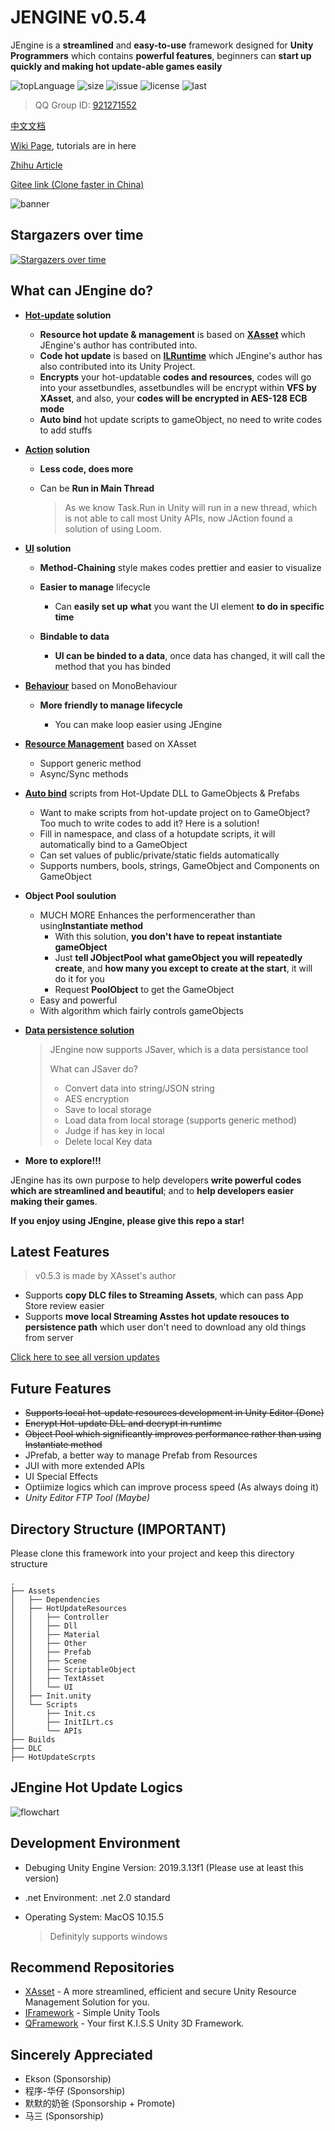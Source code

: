 # JENGINE v0.5.4

JEngine is a **streamlined** and **easy-to-use** framework designed for **Unity Programmers** which contains **powerful features**, beginners can **start up quickly and making hot update-able games easily**

![topLanguage](https://img.shields.io/github/languages/top/JasonXuDeveloper/JEngine)
![size](https://img.shields.io/github/languages/code-size/JasonXuDeveloper/JEngine)
![issue](https://img.shields.io/github/issues/JasonXuDeveloper/JEngine)
![license](https://img.shields.io/github/license/JasonXuDeveloper/JEngine)
![last](https://img.shields.io/github/last-commit/JasonXuDeveloper/JEngine)

> QQ Group ID: [921271552](https://jq.qq.com/?_wv=1027&k=cF4hODjW)

[中文文档](README.md)

[Wiki Page](https://github.com/JasonXuDeveloper/JEngine/wiki), tutorials are in here

[Zhihu Article](https://zhuanlan.zhihu.com/p/218105381)

[Gitee link (Clone faster in China)](https://gitee.com/JasonXuDeveloper/JEngine)

![banner](https://s1.ax1x.com/2020/10/09/0rtUL4.png)

## Stargazers over time

[![Stargazers over time](https://starchart.cc/JasonXuDeveloper/JEngine.svg)](https://starchart.cc/JasonXuDeveloper/JEngine)

## What can JEngine do?

- **[Hot-update](Docs/en-us/WhyHotUpdate.md) solution**

  - **Resource hot update & management** is based on **[XAsset](https://github.com/xasset/xasset)** which JEngine's author has contributed into.
  - **Code hot update** is based on **[ILRuntime](https://github.com/Ourpalm/ILRuntime)** which JEngine's author has also contributed into its Unity Project.
  - **Encrypts** your hot-updatable **codes and resources**, codes will go into your assetbundles, assetbundles will be encrypt within **VFS by XAsset**, and also, your **codes will be encrypted in AES-128 ECB mode**
  - **Auto bind** hot update scripts to gameObject, no need to write codes to add stuffs

- **[Action](Docs/en-us/JAction.md) solution**

  - **Less code, does more**

  - Can be **Run in Main Thread**
  
    > As we know Task.Run in Unity will run in a new thread, which is not able to call most Unity APIs, now JAction found a solution of using Loom.
  
- **[UI](Docs/en-us/JUI.md) solution**

  - **Method-Chaining** style makes codes prettier and easier to visualize

  - **Easier to manage** lifecycle
  
    - Can **easily set up** **what** you want the UI element **to do in specific time**
  
  - **Bindable to data**
    
    - **UI can be binded to a data**, once data  has changed, it will call the method that you has binded
    
  
- **[Behaviour](Docs/en-us/JBehaviour.md)** based on MonoBehaviour

  - **More friendly to manage lifecycle**

    - You can make loop easier using JEngine

- **[Resource Management](Docs/en-us/JResource.md)** based on XAsset

  - Support generic method
  - Async/Sync methods

- **[Auto bind](Docs/en-us/AutoBind.md)** scripts from Hot-Update DLL to GameObjects & Prefabs

  - Want to make scripts from hot-update project on to GameObject? Too much to write codes to add it? Here is a solution!
  - Fill in namespace, and class of a hotupdate scripts, it will automatically bind to a GameObject
  - Can set values of public/private/static fields automatically
  - Supports numbers, bools, strings, GameObject and Components on GameObject

- **Object Pool soulution**

  - MUCH MORE Enhances the performencerather than using**Instantiate method**
    - With this solution, **you don't have to repeat instantiate gameObject**
    - Just **tell JObjectPool what gameObject you will repeatedly create**, and **how many you except to create at the start**, it will do it for you
    - Request **PoolObject** to get the GameObject
  - Easy and powerful
  - With algorithm which fairly controls gameObjects

- **[Data persistence solution](Docs/zh-cn/JSaver.md)**

  > JEngine now supports JSaver, which is a data persistance tool
  >
  > What can JSaver do?
  >
  > - Convert data into string/JSON string
  > - AES encryption
  > - Save to local storage
  > - Load data from local storage (supports generic method)
  > - Judge if has key in local
  > - Delete local Key data

- **More to explore!!!**

JEngine has its own purpose to help developers **write powerful codes which are streamlined and beautiful**; and to **help developers easier making their games**.

**If you enjoy using JEngine, please give this repo a star!**



## Latest Features

> v0.5.3 is made by XAsset's author

- Supports **copy DLC files to Streaming Assets**, which can pass App Store review easier
- Supports **move local Streaming Asstes hot update resouces to persistence path** which user don't need to download any old things from server

[Click here to see all version updates](CHANGE.md)



## Future Features

- ~~Supports local hot-update resources development in Unity Editor (Done)~~
- ~~Encrypt Hot-update DLL and decrypt in runtime~~
- ~~Object Pool which significantly improves performance rather than using Instantiate method~~
- JPrefab, a better way to manage Prefab from Resources
- JUI with more extended APIs
- UI Special Effects
- Optiimize logics which can improve process speed (As always doing it)
- *Unity Editor FTP Tool (Maybe)*



## Directory Structure **(IMPORTANT)**

Please clone this framework into your project and keep this directory structure

```
.
├── Assets
│   ├── Dependencies
│   ├── HotUpdateResources
│   │   ├── Controller
│   │   ├── Dll
│   │   ├── Material
│   │   ├── Other
│   │   ├── Prefab
│   │   ├── Scene
│   │   ├── ScriptableObject
│   │   ├── TextAsset
│   │   └── UI
│   ├── Init.unity
│   └── Scripts
│       ├── Init.cs
│       ├── InitILrt.cs
│       └── APIs
├── Builds
├── DLC
├── HotUpdateScrpts
```

## JEngine Hot Update Logics

![flowchart](https://s1.ax1x.com/2020/07/14/Uthp6A.png)



## Development Environment

- Debuging Unity Engine Version: 2019.3.13f1 (Please use at least this version)

- .net Environment: .net 2.0 standard

- Operating System: MacOS 10.15.5

  > Definityly supports windows



## Recommend Repositories

- [XAsset](https://github.com/xasset/xasset) - A more streamlined, efficient and secure Unity Resource Management Solution for you.
- [IFramework](https://github.com/OnClick9927/IFramework) - Simple Unity Tools
- [QFramework](https://github.com/liangxiegame/QFramework) - Your first K.I.S.S Unity 3D Framework.


## Sincerely Appreciated

- Ekson (Sponsorship)
- 程序-华仔 (Sponsorship)
- 默默的奶爸 (Sponsorship + Promote)
- 马三 (Sponsorship)
